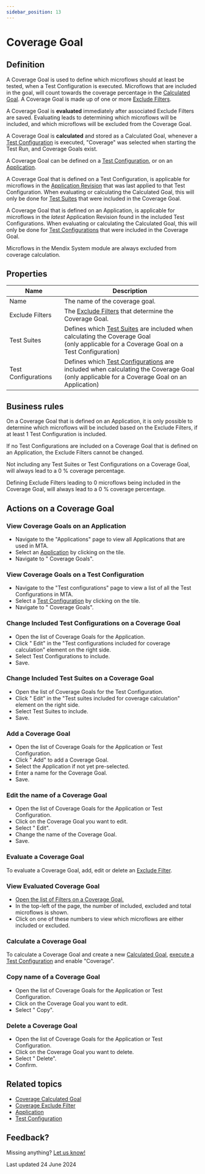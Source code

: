 ```yaml
---
sidebar_position: 13
---
```


# Coverage Goal

## Definition

A Coverage Goal is used to define which microflows should at least be tested, when a Test Configuration is executed. Microflows that are included in the goal, will count towards the coverage percentage in the [Calculated Goal](coverage-calculated-goal). A Coverage Goal is made up of one or more [Exclude Filters](coverage-exclude-filter). 

A Coverage Goal is **evaluated** immediately after associated Exclude Filters are saved. Evaluating leads to determining which microflows will be included, and which microflows will be excluded from the Coverage Goal.

A Coverage Goal is **calculated** and stored as a Calculated Goal, whenever a [Test Configuration](test-configuration) is executed, "Coverage" was selected when starting the Test Run, and Coverage Goals exist. 

A Coverage Goal can be defined on a [Test Configuration](test-configuration), or on an [Application](application).

A Coverage Goal that is defined on a Test Configuration, is applicable for microflows in the [Application Revision](application-revision) that was last applied to that Test Configuration. When evaluating or calculating the Calculated Goal, this will only be done for [Test Suites](test-suite) that were included in the Coverage Goal.

A Coverage Goal that is defined on an Application, is applicable for microflows in the *latest* Application Revision found in the included Test Configurations. When evaluating or calculating the Calculated Goal, this will only be done for [Test Configurations](test-configuration) that were included in the Coverage Goal.

Microflows in the Mendix System module are always excluded from coverage calculation.

## Properties
| Name                | Description                                                                                                                                                          |
| ------------------- | -------------------------------------------------------------------------------------------------------------------------------------------------------------------- |
| Name                | The name of the coverage goal.                                                                                                                                       |
| Exclude Filters     | The [Exclude Filters](coverage-exclude-filter) that determine the Coverage Goal.                                                                                     |
| Test Suites         | Defines which [Test Suites](test-suite) are included when calculating the Coverage Goal<br/> (only applicable for a Coverage Goal on a Test Configuration)           |
| Test Configurations | Defines which [Test Configurations](test-configuration) are included when calculating the Coverage Goal<br/> (only applicable for a Coverage Goal on an Application) |

## Business rules

On a Coverage Goal that is defined on an Application, it is only possible to determine which microflows will be included based on the Exclude Filters, if at least 1 Test Configuration is included. 

If no Test Configurations are included on a Coverage Goal that is defined on an Application, the Exclude Filters cannot be changed.

Not including any Test Suites or Test Configurations on a Coverage Goal, will always lead to a 0 % coverage percentage.

Defining Exclude Filters leading to 0 microflows being included in the Coverage Goal, will always lead to a 0 % coverage percentage.

## Actions on a Coverage Goal

### View Coverage Goals on an Application
- Navigate to the "Applications" page to view all Applications that are used in MTA.
- Select an [Application](application) by clicking on the tile.
- Navigate to "<i class="fal fa-umbrella"></i> Coverage Goals".

### View Coverage Goals on a Test Configuration
- Navigate to the "Test configurations" page to view a list of all the Test Configurations in MTA.
- Select a [Test Configuration](test-configuration) by clicking on the tile.
- Navigate to "<i class="fal fa-umbrella"></i> Coverage Goals".

### Change Included Test Configurations on a Coverage Goal
- Open the list of Coverage Goals for the Application.
- Click "<i class="fas fa-pencil"></i> Edit" in the "Test configurations included for coverage calculation" element on the right side.
- Select Test Configurations to include.
- Save.

### Change Included Test Suites on a Coverage Goal
- Open the list of Coverage Goals for the Test Configuration.
- Click "<i class="fas fa-pencil"></i> Edit" in the "Test suites included for coverage calculation" element on the right side.
- Select Test Suites to include.
- Save.

### Add a Coverage Goal
- Open the list of Coverage Goals for the Application or Test Configuration.
- Click "<i class="fal fa-plus-circle"></i> Add" to add a Coverage Goal.
- Select the Application if not yet pre-selected.
- Enter a name for the Coverage Goal.
- Save.

### Edit the name of a Coverage Goal
- Open the list of Coverage Goals for the Application or Test Configuration.
- Click <i class="fas fa-ellipsis"></i> on the Coverage Goal you want to edit.
- Select "<i class="fas fa-pencil"></i> Edit".
- Change the name of the Coverage Goal.
- Save.

### Evaluate a Coverage Goal

To evaluate a Coverage Goal, add, edit or delete an [Exclude Filter](coverage-exclude-filter).

### View Evaluated Coverage Goal 
- [Open the list of Filters on a Coverage Goal.](coverage-exclude-filter#view-filters-on-a-coverage-goal)
- In the top-left of the page, the number of included, excluded and total microflows is shown.
- Click on one of these numbers to view which microflows are either included or excluded.

### Calculate a Coverage Goal

To calculate a Coverage Goal and create a new [Calculated Goal](coverage-calculated-goal), [execute a Test Configuration](test-configuration#execute-a-test-configuration) and enable "Coverage".

### Copy name of a Coverage Goal
- Open the list of Coverage Goals for the Application or Test Configuration.
- Click <i class="fas fa-ellipsis"></i> on the Coverage Goal you want to edit.
- Select "<i class="fal fa-copy"></i> Copy".

### Delete a Coverage Goal
- Open the list of Coverage Goals for the Application or Test Configuration.
- Click <i class="fas fa-ellipsis"></i> on the Coverage Goal you want to delete.
- Select "<i class="fas fa-trash-alt"></i> Delete".
- Confirm.

## Related topics
- [Coverage Calculated Goal](coverage-calculated-goal)
- [Coverage Exclude Filter](coverage-exclude-filter)
- [Application](application)
- [Test Configuration](test-configuration)

## Feedback?
Missing anything? [Let us know!](mailto:support@menditect.com)

Last updated 24 June 2024